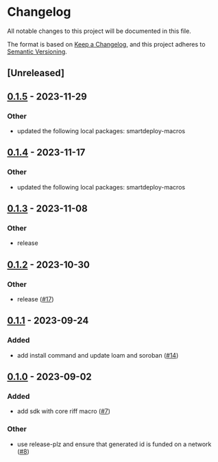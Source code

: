 # Changelog
All notable changes to this project will be documented in this file.

The format is based on [Keep a Changelog](https://keepachangelog.com/en/1.0.0/),
and this project adheres to [Semantic Versioning](https://semver.org/spec/v2.0.0.html).

## [Unreleased]

## [0.1.5](https://github.com/TENK-DAO/smartdeploy/compare/smartdeploy-sdk-v0.1.4...smartdeploy-sdk-v0.1.5) - 2023-11-29

### Other
- updated the following local packages: smartdeploy-macros

## [0.1.4](https://github.com/TENK-DAO/smartdeploy/compare/smartdeploy-sdk-v0.1.3...smartdeploy-sdk-v0.1.4) - 2023-11-17

### Other
- updated the following local packages: smartdeploy-macros

## [0.1.3](https://github.com/TENK-DAO/smartdeploy/compare/smartdeploy-sdk-v0.1.2...smartdeploy-sdk-v0.1.3) - 2023-11-08

### Other
- release

## [0.1.2](https://github.com/TENK-DAO/smartdeploy/compare/smartdeploy-sdk-v0.1.1...smartdeploy-sdk-v0.1.2) - 2023-10-30

### Other
- release ([#17](https://github.com/TENK-DAO/smartdeploy/pull/17))

## [0.1.1](https://github.com/TENK-DAO/smartdeploy/compare/smartdeploy-sdk-v0.1.0...smartdeploy-sdk-v0.1.1) - 2023-09-24

### Added
- add install command and update loam and soroban ([#14](https://github.com/TENK-DAO/smartdeploy/pull/14))

## [0.1.0](https://github.com/TENK-DAO/smartdeploy/releases/tag/smartdeploy-sdk-v0.1.0) - 2023-09-02

### Added
- add sdk with core riff macro ([#7](https://github.com/TENK-DAO/smartdeploy/pull/7))

### Other
- use release-plz and ensure that generated id is funded on a network  ([#8](https://github.com/TENK-DAO/smartdeploy/pull/8))
